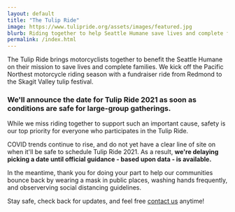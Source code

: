 ```yaml
---
layout: default
title: "The Tulip Ride"
image: https://www.tulipride.org/assets/images/featured.jpg
blurb: Riding together to help Seattle Humane save lives and complete families.
permalink: /index.html
---
```


The Tulip Ride brings motorcyclists together to benefit the Seattle Humane on their mission to save lives and complete families. We kick off the Pacific Northest motorcycle riding season with a fundraiser ride from Redmond to the Skagit Valley tulip festival. 

### We'll announce the date for Tulip Ride 2021 as soon as conditions are safe for large-group gatherings.

While we miss riding together to support such an important cause, safety is our top priority for everyone who participates in the Tulip Ride. 

COVID trends continue to rise, and do not yet have a clear line of site on when it'll be safe to schedule Tulip Ride 2021. As a result, **we're delaying picking a date until official guidance - based upon data - is available.**

In the meantime, thank you for doing your part to help our communities bounce back by wearing a mask in public places, washing hands frequently, and observerving social distancing guidelines.

Stay safe, check back for updates, and feel free <a href="mailto:info@tulipride.org">contact us</a> anytime!

		
	